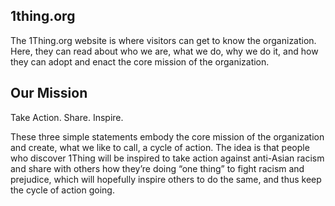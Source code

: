 ## 1thing.org
The 1Thing.org website is where visitors can get to know the organization. Here, they can read about who we are, what we do, why we do it, and how they can adopt and enact the core mission of the organization.

## Our Mission
Take Action. Share. Inspire.

These three simple statements embody the core mission of the organization and create, what we like to call, a cycle of action. The idea is that people who discover 1Thing will be inspired to take action against anti-Asian racism and share with others how they’re doing “one thing” to fight racism and prejudice, which will hopefully inspire others to do the same, and thus keep the cycle of action going.

